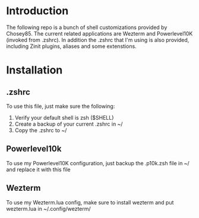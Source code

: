 # Introduction
The following repo is a bunch of shell customizations provided by Chosey85.
The current related applications are Wezterm and Powerlevel10K (invoked from .zshrc).
In addition the .zshrc that I'm using is also provided, including Zinit plugins, aliases and some extenstions.

# Installation
## .zshrc
To use this file, just make sure the following:
1. Verify your default shell is zsh ($SHELL)
2. Create a backup of your current .zshrc in ~/
3. Copy the .zshrc to ~/

## Powerlevel10k
To use my Powerlevel10K configuration, just backup the .p10k.zsh file in ~/ and replace it with this file

## Wezterm
To use my Wezterm.lua config, make sure to install wezterm and put wezterm.lua in ~/.config/wezterm/
